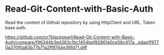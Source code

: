 # Read-Git-Content-with-Basic-Auth
Read the content of Github repository by using HttpClient and URL. Token base auth.

https://github.com/cr7blackpearl/Read-Git-Content-with-Basic-Auth/compare/f96344b3ed363c1bc1454bef82861a0ce56c417a...edae1f9770a370f0a83b77b71a2ff9744e36fd71.diff
